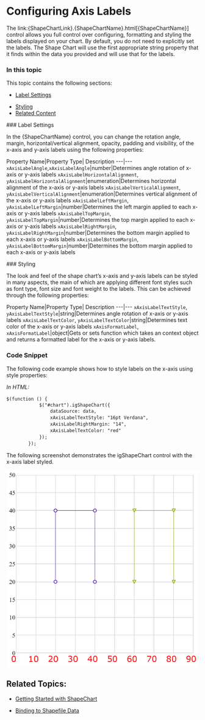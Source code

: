 ﻿<!--
|metadata|
{
    "fileName": "shapechart-configuring-axis-labels",
    "controlName": "igShapeChart",
    "tags": ["API", "ShapeChart", "AxisLabels"]
}
|metadata|
-->

# Configuring Axis Labels

The link:{ShapeChartLink}.{ShapeChartName}.html[{ShapeChartName}] control allows you full control over configuring, formatting and styling the labels displayed on your chart. By default, you do not need to explicitly set the labels. The Shape Chart will use the first appropriate string property that it finds within the data you provided and will use that for the labels.

### In this topic

This topic contains the following sections:


- [Label Settings](#ConfigureLabelSettings)
* [Styling](#ConfigureStyling)
* [Related Content](#RelatedContent)

<a id="ConfigureLabelSettings" />
### Label Settings

In the {ShapeChartName} control, you can change the rotation angle, margin, horizontal/vertical alignment, opacity, padding and visibility, of the x-axis and y-axis labels using the following properties:

Property Name|Property Type| Description
---|---
`xAxisLabelAngle`,`xAxisLabelAngle`|number|Determines angle rotation of x-axis or y-axis labels
`xAxisLabelHorizontalAlignment`, `yAxisLabelHorizontalAlignment`|enumeration|Determines horizontal alignment of the x-axis or y-axis labels
`xAxisLabelVerticalAlignment`, `yAxisLabelVerticalAlignment`|enumeration|Determines vertical alignment of the x-axis or y-axis labels
`xAxisLabelLeftMargin`, `yAxisLabelLeftMargin`|number|Determines the left margin applied to each x-axis or y-axis labels
`xAxisLabelTopMargin`, `yAxisLabelTopMargin`|number|Determines the top margin applied to each x-axis or y-axis labels
`xAxisLabelRightMargin`, `yAxisLabelRightMargin`|number|Determines the bottom margin applied to each x-axis or y-axis labels
`xAxisLabelBottomMargin`, `yAxisLabelBottomMargin`|number|Determines the bottom margin applied to each x-axis or y-axis labels

<a id="ConfigureStyling" />
### Styling

The look and feel of the shape chart’s x-axis and y-axis labels can be styled in many aspects, the main of which are applying different font styles such as font type, font size and font weight to the labels. This can be achieved through the following properties:

Property Name|Property Type| Description
---|---
`xAxisLabelTextStyle`, `yAxisLabelTextStyle`|string|Determines angle rotation of x-axis or y-axis labels
`xAxisLabelTextColor`, `yAxisLabelTextColor`|string|Determines text color of the x-axis or y-axis labels
`xAxisFormatLabel`, `xAxisFormatLabel`|object|Gets or sets function which takes an context object and returns a formatted label for the x-axis or y-axis labels.


### <a id="codesnippet"/>Code Snippet
The following code example shows how to style labels on the x-axis using style properties:

*In HTML:*

```html
$(function () {
            $("#chart").igShapeChart({
                dataSource: data,
                xAxisLabelTextStyle: "16pt Verdana",
                xAxisLabelRightMargin: "14",
                xAxisLabelTextColor: "red"
            });
        });
```

The following screenshot demonstrates the igShapeChart control with the x-axis label styled.

![](images/shapechart-configuring-axis-labels-01.png)

## <a id="relatedtopics"/>Related Topics:

- [Getting Started with ShapeChart](01_ShapeChart-Getting-Started-with-ShapeChart.html)

- [Binding to Shapefile Data](04_ShapeChart_Binding_ShapeFile_Data.html)